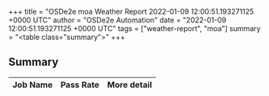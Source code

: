 +++
title = "OSDe2e moa Weather Report 2022-01-09 12:00:51.193271125 +0000 UTC"
author = "OSDe2e Automation"
date = "2022-01-09 12:00:51.193271125 +0000 UTC"
tags = ["weather-report", "moa"]
summary = "<table class=\"summary\"></table>"
+++
## Summary

| Job Name | Pass Rate | More detail |
|----------|-----------|-------------|




